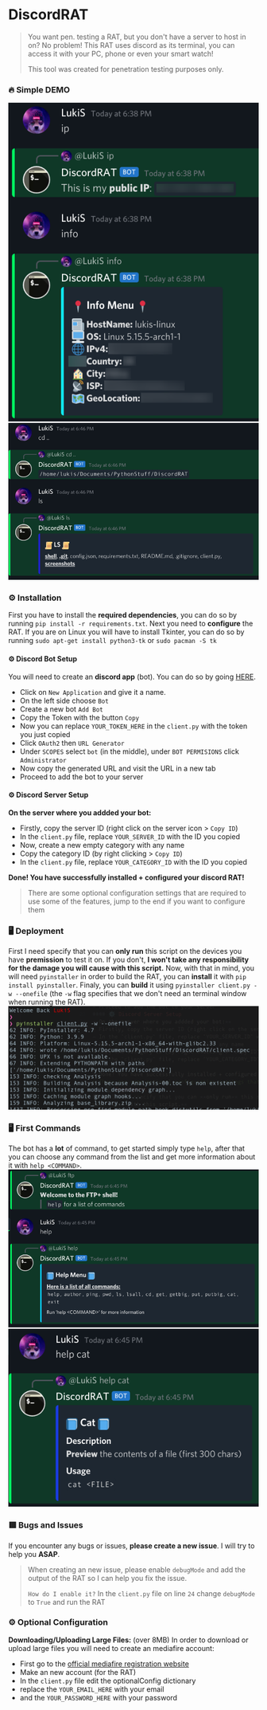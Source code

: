 # DiscordRAT
> You want pen. testing a RAT, but you don't have a server to host in on? No problem! This RAT uses discord as its terminal, you can access it with your PC, phone or even your smart watch!
>
> This tool was created for penetration testing purposes only.
### 🔥 Simple DEMO
![Information Gathering](screenshots/ipInfo.png)
![FTP+ Shell](screenshots/ftp.png)
### ⚙️ Installation
First you have to install the **required dependencies**, you can do so by running `pip install -r requirements.txt`.
Next you need to **configure** the RAT.
If you are on Linux you will have to install Tkinter, you can do so by running `sudo apt-get install python3-tk` or `sudo pacman -S tk`
#### ⚙️ Discord Bot Setup
You will need to create an __**discord app**__ (bot). You can do so by going [HERE](https://discord.com/developers/applications).
- Click on `New Application` and give it a name.
- On the left side choose `Bot`
- Create a new bot `Add Bot`
- Copy the Token with the button `Copy`
- Now you can replace `YOUR_TOKEN_HERE` in the `client.py` with the token you just copied
- Click `OAuth2` then `URL Generator`
- Under `SCOPES` select `bot` (in the middle), under `BOT PERMISIONS` click `Administrator`
- Now copy the generated URL and visit the URL in a new tab
- Proceed to add the bot to your server
#### ⚙️ Discord Server Setup
**On the server where you addded your bot:**
- Firstly, copy the server ID (right click on the server icon > `Copy ID`)
- In the `client.py` file, replace `YOUR_SERVER_ID` with the ID you copied
- Now, create a new empty category with any name
- Copy the category ID (by right clicking > `Copy ID`)
- In the `client.py` file, replace `YOUR_CATEGORY_ID` with the ID you copied

**__Done!__ You have successfully installed + configured your discord RAT!**
> There are some optional configuration settings that are required to use some of the features, jump to the end if you want to configure them
### 🖥️ Deployment
First I need specify that you can **only run** this script on the devices you have **premission** to test it on. If you don't, **I won't take any responsibility for the damage you will cause with this script.**
Now, with that in mind, you will need `pyinstaller` in order to build the RAT, you can **install** it with `pip install pyinstaller`.
Finaly, you can **build** it using `pyinstaller client.py -w --onefile` (the `-w` flag specifies that we don't need an terminal window when running the RAT).
![Building RAT](screenshots/build.png)
### 🖥️ First Commands
The bot has a **lot** of command, to get started simply type `help`, after that you can choose any command from the list and get more information about it with `help <COMMAND>`.
![Help Menu List](screenshots/helpMenu1.png)
![Help Menu For Command](screenshots/helpMenu2.png)
### 🟥 Bugs and Issues
If you encounter any bugs or issues, **please create a new issue**. I will try to help you **ASAP**.
> When creating an new issue, please enable `debugMode` and add the output of the RAT so I can help you fix the issue.
>
> `How do I enable it?` In the `client.py` file on line `24` change `debugMode` to `True` and run the RAT


### ⚙️ Optional Configuration
__**Downloading/Uploading Large Files:**__ (over 8MB)
In order to download or upload large files you will need to create an mediafire account:
- First go to the [official mediafire registration website](https://www.mediafire.com/upgrade/registration.php?pid=66)
- Make an new account (for the RAT)
- In the `client.py` file edit the optionalConfig dictionary
- replace the `YOUR_EMAIL_HERE` with your email
- and the `YOUR_PASSWORD_HERE` with your password